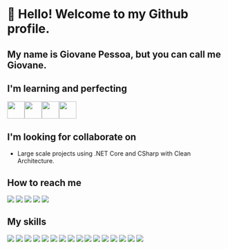 # 👋 Hello! Welcome to my Github profile.
## My name is Giovane Pessoa, but you can call me Giovane.

## I'm learning and perfecting
<img width="40" src="https://cdn.jsdelivr.net/gh/devicons/devicon/icons/dotnetcore/dotnetcore-original.svg" /><img width="40" src="https://cdn.jsdelivr.net/gh/devicons/devicon/icons/csharp/csharp-original.svg" /><img width="40" src="https://cdn.jsdelivr.net/gh/devicons/devicon/icons/azure/azure-original.svg" /><img width="40" src="https://cdn.jsdelivr.net/gh/devicons/devicon/icons/apachekafka/apachekafka-original.svg" />
          
          
## I'm looking for collaborate on
- Large scale projects using .NET Core and CSharp with Clean Architecture.

## How to reach me

<div>
<a href="https://instagram.com/twodev.solutions" target="_blank"><img src="https://img.shields.io/badge/-Instagram-%23E4405F?style=for-the-badge&logo=instagram&logoColor=white" target="_blank"></a>
<a href = "mailto:contato.twodev@gmail.com"><img src="https://img.shields.io/badge/Gmail-D14836?style=for-the-badge&logo=gmail&logoColor=white" target="_blank"></a>
<a href = "mailto:giovanepessoa@live.com"><img src="https://img.shields.io/badge/Microsoft_Outlook-0078D4?style=for-the-badge&logo=microsoft-outlook&logoColor=white" target="_blank"></a>
<a href="https://www.linkedin.com/in/giovane2dev" target="_blank"><img src="https://img.shields.io/badge/-LinkedIn-%230077B5?style=for-the-badge&logo=linkedin&logoColor=white" target="_blank"></a>
<a href="https://wa.me/5511969001558?text=Ol%C3%A1%21+Tenho+d%C3%BAvidas%2C+sugest%C3%B5es+ou+reclama%C3%A7%C3%B5es." target="_blank"><img src="https://img.shields.io/badge/WhatsApp-25D366?style=for-the-badge&logo=whatsapp&logoColor=white" target="_blank"></a>   
</div>

## My skills

<div>
<img src="https://img.shields.io/badge/PHP-777BB4?style=for-the-badge&logo=php&logoColor=white" target="_blank">
<img src="https://img.shields.io/badge/C%23-239120?style=for-the-badge&logo=c-sharp&logoColor=white" target="_blank">
<img src="https://img.shields.io/badge/JavaScript-F7DF1E?style=for-the-badge&logo=javascript&logoColor=black" target="_blank">
<img src="https://img.shields.io/badge/HTML5-E34F26?style=for-the-badge&logo=html5&logoColor=white" target="_blank">
<img src="https://img.shields.io/badge/CSS3-1572B6?style=for-the-badge&logo=css3&logoColor=white" target="_blank">
<img src="https://img.shields.io/badge/Sass-CC6699?style=for-the-badge&logo=sass&logoColor=white" target="_blank">
<img src="https://img.shields.io/badge/Bootstrap-563D7C?style=for-the-badge&logo=bootstrap&logoColor=white" target="_blank">
<img src="https://img.shields.io/badge/jQuery-0769AD?style=for-the-badge&logo=jquery&logoColor=white" target="_blank">
<img src="https://img.shields.io/badge/MySQL-00000F?style=for-the-badge&logo=mysql&logoColor=white" target="_blank">
<img src="https://img.shields.io/badge/PostgreSQL-316192?style=for-the-badge&logo=postgresql&logoColor=white" target="_blank">
<img src="https://img.shields.io/badge/SQLite-07405E?style=for-the-badge&logo=sqlite&logoColor=white" target="_blank">
<img src="https://img.shields.io/badge/Microsoft_SQL_Server-CC2927?style=for-the-badge&logo=microsoft-sql-server&logoColor=white" target="_blank">
<img src="https://img.shields.io/badge/Amazon_AWS-232F3E?style=for-the-badge&logo=amazon-aws&logoColor=white" target="_blank">
<img src="https://img.shields.io/badge/Microsoft_Azure-0089D6?style=for-the-badge&logo=microsoft-azure&logoColor=white" target="_blank">
<img src="https://img.shields.io/badge/Xamarin-3498DB?style=for-the-badge&logo=xamarin&logoColor=white" target="_blank">
<img src="https://img.shields.io/badge/Git-E34F26?style=for-the-badge&logo=git&logoColor=white" target="_blank">
</div>

